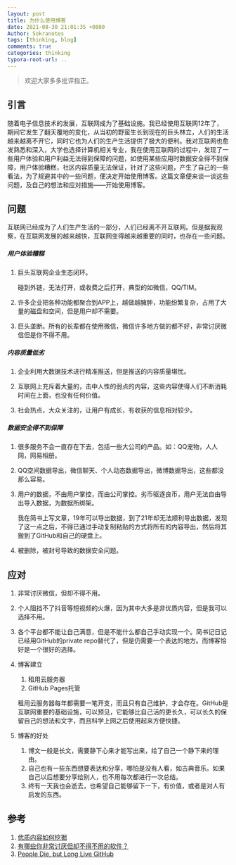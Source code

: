 ```yaml
---
layout: post
title: 为什么使用博客
date: 2021-08-30 21:01:35 +0800
Author: Sokranotes
tags: [thinking, blog]
comments: true
categories: thinking
typora-root-url: ..
---
```


> 欢迎大家多多批评指正。

## 引言

随着电子信息技术的发展，互联网成为了基础设施。我已经使用互联网12年了，期间它发生了翻天覆地的变化，从当初的野蛮生长到现在的巨头林立，人们的生活越来越离不开它，同时它也为人们的生产生活提供了极大的便利。我对互联网也愈发熟悉和深入，大学也选择计算机相关专业，我在使用互联网的过程中，发现了一些用户体验和用户利益无法得到保障的问题，如使用某些应用时数据安全得不到保障，用户体验糟糕，社区内容质量无法保证，针对了这些问题，产生了自己的一些看法，为了规避其中的一些问题，便决定开始使用博客。这篇文章便来谈一谈这些问题，及自己的想法和应对措施——开始使用博客。

## 问题

互联网已经成为了人们生产生活的一部分，人们已经离不开互联网。但是据我观察，在互联网发展的越来越快，互联网变得越来越重要的同时，也存在一些问题。

##### 用户体验糟糕

1. 巨头互联网企业生态闭环。

   碰到外链，无法打开，或收费之后打开，典型的如微信，QQ/TIM。

2. 许多企业把各种功能都聚合到APP上，越做越臃肿，功能纷繁复杂，占用了大量的磁盘和空间，但是用户却不需要。

3. 巨头垄断。所有的长辈都在使用微信，微信许多地方做的都不好，非常讨厌微信但是你不得不用。

##### 内容质量低劣

1. 企业利用大数据技术进行精准推送，但是推送的内容质量堪忧。

2. 互联网上充斥着大量的，击中人性的弱点的内容，这些内容使得人们不断消耗时间在上面，也没有任何价值。

3. 社会热点，大众关注的，让用户有成长，有收获的信息相对较少。

##### 数据安全得不到保障

1. 很多服务不会一直存在下去，包括一些大公司的产品。如：QQ宠物，人人网，网易相册。

2. QQ空间数据导出，微信聊天、个人动态数据导出，微博数据导出，这些都没那么容易。

3. 用户的数据，不由用户掌控，而由公司掌控。劣币驱逐良币，用户无法自由导出导入数据，为数据所绑架。

   我在简书上写文章，19年可以导出数据，到了21年却无法顺利导出数据，发现了这一点之后，不得已通过手动复制粘贴的方式将所有的内容导出，然后将其搬到了GitHub和自己的硬盘上。

4. 被删除，被封号导致的数据安全问题。

## 应对

1. 非常讨厌微信，但却不得不用。

2. 个人阻挡不了抖音等短视频的火爆，因为其中大多是非优质内容，但是我可以选择不用。

3. 各个平台都不能让自己满意，但是不能什么都自己手动实现一个。简书记日记已经用GitHub的private repo替代了，但是仍需要一个表达的地方。而博客恰好是一个很好的选择。

4. 博客建立

   1. 租用云服务器
   2. GitHub Pages托管

   租用云服务器每年都需要一笔开支，而且只有自己维护，才会存在。GitHub是互联网重要的基础设施，可以预见，它能够比自己活的更长久，可以长久的保留自己的想法和文字，而且科学上网之后使用起来方便快捷。

5. 博客的好处
   1. 博文一般是长文，需要静下心来才能写出来，给了自己一个静下来的理由。
   2. 自己也有一些东西想要表达和分享，哪怕是没有人看，如古典音乐。如果自己以后想要分享给别人，也不用每次都进行一次总结。
   3. 终有一天我也会逝去，也希望自己能够留下一下，有价值，或者是对人有启发的东西。



## 参考

1. [优质内容如何挖掘](https://zhuanlan.zhihu.com/p/64724309)
2. [有哪些你非常讨厌但却不得不用的软件？](https://www.zhihu.com/question/400031214)
3. [People Die, but Long Live GitHub](https://laike9m.com/blog/people-die-but-long-live-github,122/)